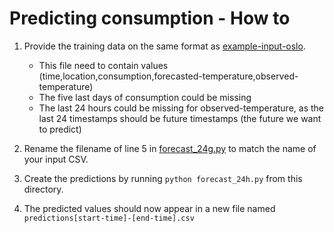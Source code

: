 # Predicting consumption - How to

1. Provide the training data on the same format as [example-input-oslo](example-input-oslo.csv).

   - This file need to contain values (time,location,consumption,forecasted-temperature,observed-temperature)
   - The five last days of consumption could be missing
   - The last 24 hours could be missing for observed-temperature, as the last 24 timestamps should be future timestamps (the future we want to predict)

2. Rename the filename of line 5 in [forecast_24g.py](forecast_24h.py) to match the name of your input CSV.

3. Create the predictions by running `python forecast_24h.py` from this directory.
4. The predicted values should now appear in a new file named `predictions[start-time]-[end-time].csv`
